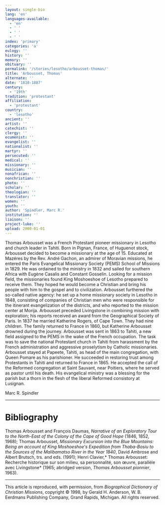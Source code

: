 ```yaml
---
layout: single-bio
lang: 'en'
languages-available:
  - 'en'
  - ' '
  - ' '
  - ' '
index: 'primary'
categories: 'a'
eulogy: ''
history: ''
memory: ''
obituary: ''
permalink: '/stories/lesotho/arbousset-thomas/'
title: 'Arbousset, Thomas'
alternate: ''
date: '1810-1887'
century:
  - '19th'
tradition: 'protestant'
affiliation:
  - 'protestant'
country:
  - 'lesotho'
ancient: ''
artist: ''
catechist: ''
clergy: ''
ecumenist: ''
evangelist: ''
nationalist: ''
martyr: ''
persecuted: ''
medical: ''
missionary: ''
musician: ''
nonafrican: ''
nonchristian: ''
photo: ''
scholar: ''
theologian: ''
translator: ''
women: ''
youth: ''
author: 'Spindler, Marc R.'
institution: ''
liaison: ''
project-luke: ''
upload: 2000-01-01
---
```



Thomas Arbousset was a French Protestant pioneer missionary in Lesotho and church leader in Tahiti. Born in Pignan, France, of Huguenot stock, Arbousset decided to become a missionary at the age of 15. Educated at Mazéres by the Rev. André Gachon, an admirer of Moravian missions, he entered the Paris Evangelical Missionary Society (PEMS) School of Missions in 1829. He was ordained to the ministry in 1832 and sailed for southern Africa with Eugène Casalis and Constant Gosselin. Looking for a mission field, the missionaries found King Moshoeshoe of Lesotho prepared to receive them. They hoped he would become a Christian and bring his people with him to the gospel and to civilization. Arbousset furthered the so-called native agency: he set up a home missionary society in Lesotho in 1848, consisting of companies of Christian men who were responsible for the itinerant evangelization of the districts, and who reported to the mission center at Morija. Arbousset preceded Livingstone in combining mission with exploration; his reports received an award from the Geographical Society of Paris. In 1837 he married Katherine Rogers, of Cape Town. They had nine children. The family returned to France in 1860, but Katherine Arbousset drowned during the journey. Arbousset was sent in 1863 to Tahiti, a new field assigned to the PEMS in the wake of the French occupation. The task was to save the national Protestant church in Tahiti from harassment by the French administration and aggressive proselytism by Catholic missionaries. Arbousset stayed at Papeete, Tahiti, as head of the main congregation, with Queen Pomare as his parishioner. He succeeded in restoring trust among Protestants in Tahiti and returned to France in 1865. He accepted the call of the Reformed congregation at Saint Sauvant, near Poitiers, where he served as pastor until his death. His evangelical ministry was a blessing for the parish but a thorn in the flesh of the liberal Reformed consistory at Lusignan.

Marc R. Spindler

---

# Bibliography

Thomas Arbousset and François Daumas, *Narrative of an Exploratory Tour to the North-East of the Colony of the Cape of Good Hope* (1846, 1852, 1968); Thomas Arbousset, *Missionary Excursion into the Blue Mountains: Being an account of King Moshoeshoe's Expedition from Thaba-Bosiu to the Sources of the Malibamatso River in the Year 1840*, David Ambrose and Albert Brutsch, trs. and eds. (1991); Henri Clavier,* Thomas Arbousset: Recherche historique sur son milieu, sa personnalité, son œuvre, parallèle avec Livingstone* (1965; abridged version, *Thomas Arbousset pionnier*, 1963).

---

This article is reproduced, with permission, from *Biographical Dictionary of Christian Missions*, copyright © 1998, by Gerald H. Anderson, W. B. Eerdmans Publishing Company, Grand Rapids, Michigan. All rights reserved.